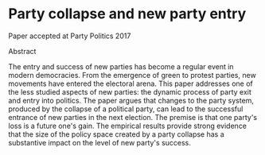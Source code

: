 # Party collapse and new party entry
Paper accepted at Party Politics 2017


Abstract

The entry and success of new parties has become a regular event in modern democracies. From the emergence of green to protest parties, new movements have entered the electoral arena. This paper addresses one of the less studied aspects of new parties: the dynamic process of party exit and entry into politics. The paper argues that changes to the party system, produced by the collapse of a political party, can lead to the successful entrance of new parties in the next election. The premise is that one party's loss is a future one's gain. The empirical results provide strong evidence that the size of the policy space created by a party collapse has a substantive impact on the level of new party's success.
